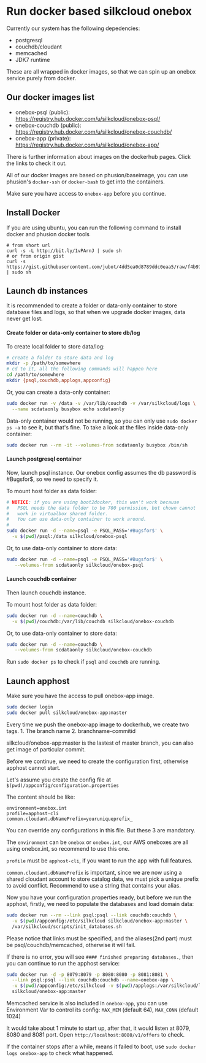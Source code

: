 # Run docker based silkcloud onebox

Currently our system has the following depedencies:

* postgresql
* couchdb/cloudant
* memcached
* JDK7 runtime

These are all wrapped in docker images, so that we can spin up an onebox service purely from docker.

## Our docker images list

* onebox-psql (public): https://registry.hub.docker.com/u/silkcloud/onebox-psql/
* onebox-couchdb (public): https://registry.hub.docker.com/u/silkcloud/onebox-couchdb/
* onebox-app (private): https://registry.hub.docker.com/u/silkcloud/onebox-app/

There is further information about images on the dockerhub pages. Click the links to check it out.

All of our docker images are based on phusion/baseimage, you can use phusion's `docker-ssh` or `docker-bash` to get into the containers.

Make sure you have access to `onebox-app` before you continue.

## Install Docker

If you are using ubuntu, you can run the following command to install docker and phusion docker tools

```
# from short url
curl -s -L http://bit.ly/1vPArnJ | sudo sh
# or from origin gist
curl -s https://gist.githubusercontent.com/jubot/4dd5ea0d8789ddc0eaa5/raw/f4b979c342f69ebc93c5835a7680241e4bebcd86/installdocker.sh | sudo sh
```

## Launch db instances

It is recommended to create a folder or data-only container to store database files and logs, so that when we upgrade docker images, data never get lost.

#### Create folder or data-only container to store db/log

To create local folder to store data/log:

```bash
# create a folder to store data and log
mkdir -p /path/to/somewhere
# cd to it, all the following commands will happen here
cd /path/to/somewhere
mkdir {psql,couchdb,applogs,appconfig}
```

Or, you can create a data-only container:

```bash
sudo docker run -v /data -v /var/lib/couchdb -v /var/silkcloud/logs \
  --name scdataonly busybox echo scdataonly
```

Data-only container would not be running, so you can only use `sudo docker ps -a` to see it, but that's fine. To take a look at the files inside data-only container:

```bash
sudo docker run --rm -it --volumes-from scdataonly busybox /bin/sh
```

#### Launch postgresql container

Now, launch psql instance. Our onebox config assumes the db password is #Bugsfor$, so we need to specify it.

To mount host folder as data folder:

```bash
# NOTICE: if you are using boot2docker, this won't work because
#   PSQL needs the data folder to be 700 permission, but chown cannot
#   work in virtualbox shared folder.
#   You can use data-only container to work around.
#
sudo docker run -d --name=psql -e PSQL_PASS='#Bugsfor$' \
  -v $(pwd)/psql:/data silkcloud/onebox-psql
```

Or, to use data-only container to store data:

```bash
sudo docker run -d --name=psql -e PSQL_PASS='#Bugsfor$' \
   --volumes-from scdataonly silkcloud/onebox-psql
```

#### Launch couchdb container

Then launch couchdb instance.

To mount host folder as data folder:

```bash
sudo docker run -d --name=couchdb \
  -v $(pwd)/couchdb:/var/lib/couchdb silkcloud/onebox-couchdb
```

Or, to use data-only container to store data:

```bash
sudo docker run -d --name=couchdb \
   --volumes-from scdataonly silkcloud/onebox-couchdb
```

Run `sudo docker ps` to check if `psql` and `couchdb` are running.

## Launch apphost

Make sure you have the access to pull onebox-app image.

```bash
sudo docker login
sudo docker pull silkcloud/onebox-app:master
```

Every time we push the onebox-app image to dockerhub, we create two tags. 1. The branch name 2. branchname-commitid

silkcloud/onebox-app:master is the lastest of master branch, you can also get image of particular commit.

Before we continue, we need to create the configuration first, otherwise apphost cannot start.

Let's assume you create the config file at `$(pwd)/appconfig/configuration.properties`

The content should be like:

```
environment=onebox.int
profile=apphost-cli
common.cloudant.dbNamePrefix=youruniqueprefix_
```

You can override any configurations in this file. But these 3 are mandatory.

The `environment` can be `onebox` or `onebox.int`, our AWS oneboxes are all using onebox.int, so recommend to use this one.

`profile` must be `apphost-cli`, if you want to run the app with full features.

`common.cloudant.dbNamePrefix` is important, since we are now using a shared cloudant account to store catalog data, we must pick a unique prefix to avoid conflict. Recommend to use a string that contains your alias.

Now you have your configuration.properties ready, but before we run the apphost, firstly, we need to populate the databases and load domain data:

```bash
sudo docker run --rm --link psql:psql --link couchdb:couchdb \
  -v $(pwd)/appconfig:/etc/silkcloud silkcloud/onebox-app:master \
  /var/silkcloud/scripts/init_databases.sh
```

Please notice that links must be specified, and the aliases(2nd part) must be psql/couchdb/memcached, otherwise it will fail.

If there is no error, you will see `#### finished preparing databases.`, then you can continue to run the apphost service:

```bash
sudo docker run -d -p 8079:8079 -p 8080:8080 -p 8081:8081 \
  --link psql:psql --link couchdb:couchdb --name=onebox-app \
  -v $(pwd)/appconfig:/etc/silkcloud -v $(pwd)/applogs:/var/silkcloud/logs \
  silkcloud/onebox-app:master
```

Memcached service is also included in `onebox-app`, you can use Environment Var to control its config: `MAX_MEM` (default 64), `MAX_CONN` (default 1024)

It would take about 1 minute to start up, after that, it would listen at 8079, 8080 and 8081 port. Open `http://localhost:8080/v1/offers` to check.

If the container stops after a while, means it failed to boot, use `sudo docker logs onebox-app` to check what happened.
